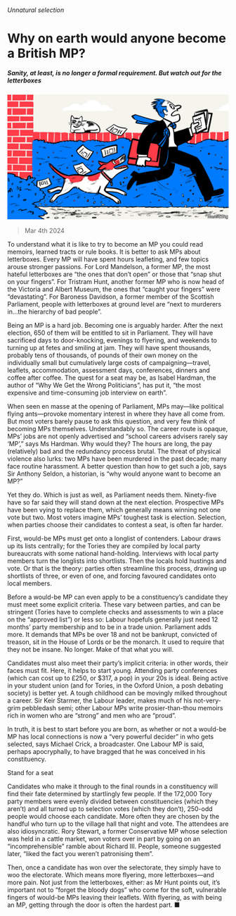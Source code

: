 ###### Unnatural selection

# Why on earth would anyone become a British MP? 

##### Sanity, at least, is no longer a formal requirement. But watch out for the letterboxes 

![image](images/20240309_BRD001.jpg) 

> Mar 4th 2024 

To understand what it is like to try to become an MP you could read memoirs, learned tracts or rule books. It is better to ask MPs about letterboxes. Every MP will have spent hours leafleting, and few topics arouse stronger passions. For Lord Mandelson, a former MP, the most hateful letterboxes are “the ones that don’t open” or those that “snap shut on your fingers”. For Tristram Hunt, another former MP who is now head of the Victoria and Albert Museum, the ones that “caught your fingers” were “devastating”. For Baroness Davidson, a former member of the Scottish Parliament, people with letterboxes at ground level are “next to murderers in…the hierarchy of bad people”. 

Being an MP is a hard job. Becoming one is arguably harder. After the next election, 650 of them will be entitled to sit in Parliament. They will have sacrificed days to door-knocking, evenings to flyering, and weekends to turning up at fetes and smiling at jam. They will have spent thousands, probably tens of thousands, of pounds of their own money on the individually small but cumulatively large costs of campaigning—travel, leaflets, accommodation, assessment days, conferences, dinners and coffee after coffee. The quest for a seat may be, as Isabel Hardman, the author of “Why We Get the Wrong Politicians”, has put it, “the most expensive and time-consuming job interview on earth”.

When seen en masse at the opening of Parliament, MPs may—like political flying ants—provoke momentary interest in where they have all come from. But most voters barely pause to ask this question, and very few think of becoming MPs themselves. Understandably so. The career route is opaque, MPs’ jobs are not openly advertised and “school careers advisers rarely say ‘MP’,” says Ms Hardman. Why would they? The hours are long, the pay (relatively) bad and the redundancy process brutal. The threat of physical violence also lurks: two MPs have been murdered in the past decade; many face routine harassment. A better question than how to get such a job, says Sir Anthony Seldon, a historian, is “why would anyone want to become an MP?”

Yet they do. Which is just as well, as Parliament needs them. Ninety-five have so far said they will stand down at the next election. Prospective MPs have been vying to replace them, which generally means winning not one vote but two. Most voters imagine MPs’ toughest task is election. Selection, when parties choose their candidates to contest a seat, is often far harder. 

First, would-be MPs must get onto a longlist of contenders. Labour draws up its lists centrally; for the Tories they are compiled by local party bureaucrats with some national hand-holding. Interviews with local party members turn the longlists into shortlists. Then the locals hold hustings and vote. Or that is the theory: parties often streamline this process, drawing up shortlists of three, or even of one, and forcing favoured candidates onto local members. 

Before a would-be MP can even apply to be a constituency’s candidate they must meet some explicit criteria. These vary between parties, and can be stringent (Tories have to complete checks and assessments to win a place on the “approved list”) or less so: Labour hopefuls generally just need 12 months’ party membership and to be in a trade union. Parliament adds more. It demands that MPs be over 18 and not be bankrupt, convicted of treason, sit in the House of Lords or be the monarch. It used to require that they not be insane. No longer. Make of that what you will. 

Candidates must also meet their party’s implicit criteria: in other words, their faces must fit. Here, it helps to start young. Attending party conferences (which can cost up to £250, or $317, a pop) in your 20s is ideal. Being active in your student union (and for Tories, in the Oxford Union, a posh debating society) is better yet. A tough childhood can be movingly milked throughout a career. Sir Keir Starmer, the Labour leader, makes much of his not-very-grim pebbledash semi; other Labour MPs write prosier-than-thou memoirs rich in women who are “strong” and men who are “proud”. 

In truth, it is best to start before you are born, as whether or not a would-be MP has local connections is now a “very powerful decider” in who gets selected, says Michael Crick, a broadcaster. One Labour MP is said, perhaps apocryphally, to have bragged that he was conceived in his constituency. 

Stand for a seat

Candidates who make it through to the final rounds in a constituency will find their fate determined by startlingly few people. If the 172,000 Tory party members were evenly divided between constituencies (which they aren’t) and all turned up to selection votes (which they don’t), 250-odd people would choose each candidate. More often they are chosen by the handful who turn up to the village hall that night and vote. The attendees are also idiosyncratic. Rory Stewart, a former Conservative MP whose selection was held in a cattle market, won voters over in part by going on an “incomprehensible” ramble about Richard III. People, someone suggested later, “liked the fact you weren’t patronising them”.

Then, once a candidate has won over the selectorate, they simply have to woo the electorate. Which means more flyering, more letterboxes—and more pain. Not just from the letterboxes, either: as Mr Hunt points out, it’s important not to “forget the bloody dogs” who come for the soft, vulnerable fingers of would-be MPs leaving their leaflets. With flyering, as with being an MP, getting through the door is often the hardest part. ■


